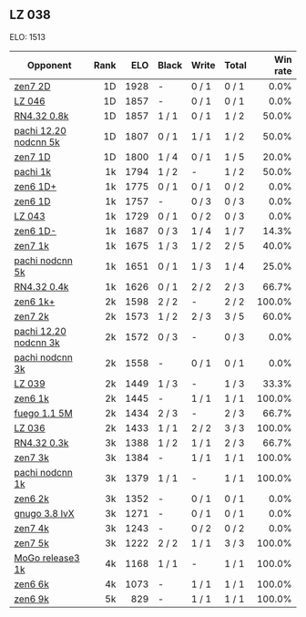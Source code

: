 ## LZ 038 ##

ELO: 1513

Opponent | Rank | ELO | Black | Write | Total | Win rate
---------|-----:|----:|-------|-------|-------|-------:
[zen7 2D](zen7%202D.md) | 1D | 1928 | - | 0 / 1 | 0 / 1 | 0.0%
[LZ 046](LZ%20046.md) | 1D | 1857 | - | 0 / 1 | 0 / 1 | 0.0%
[RN4.32 0.8k](RN4.32%200.8k.md) | 1D | 1857 | 1 / 1 | 0 / 1 | 1 / 2 | 50.0%
[pachi 12.20 nodcnn 5k](pachi%2012.20%20nodcnn%205k.md) | 1D | 1807 | 0 / 1 | 1 / 1 | 1 / 2 | 50.0%
[zen7 1D](zen7%201D.md) | 1D | 1800 | 1 / 4 | 0 / 1 | 1 / 5 | 20.0%
[pachi 1k](pachi%201k.md) | 1k | 1794 | 1 / 2 | - | 1 / 2 | 50.0%
[zen6 1D+](zen6%201D+.md) | 1k | 1775 | 0 / 1 | 0 / 1 | 0 / 2 | 0.0%
[zen6 1D](zen6%201D.md) | 1k | 1757 | - | 0 / 3 | 0 / 3 | 0.0%
[LZ 043](LZ%20043.md) | 1k | 1729 | 0 / 1 | 0 / 2 | 0 / 3 | 0.0%
[zen6 1D-](zen6%201D-.md) | 1k | 1687 | 0 / 3 | 1 / 4 | 1 / 7 | 14.3%
[zen7 1k](zen7%201k.md) | 1k | 1675 | 1 / 3 | 1 / 2 | 2 / 5 | 40.0%
[pachi nodcnn 5k](pachi%20nodcnn%205k.md) | 1k | 1651 | 0 / 1 | 1 / 3 | 1 / 4 | 25.0%
[RN4.32 0.4k](RN4.32%200.4k.md) | 1k | 1626 | 0 / 1 | 2 / 2 | 2 / 3 | 66.7%
[zen6 1k+](zen6%201k+.md) | 2k | 1598 | 2 / 2 | - | 2 / 2 | 100.0%
[zen7 2k](zen7%202k.md) | 2k | 1573 | 1 / 2 | 2 / 3 | 3 / 5 | 60.0%
[pachi 12.20 nodcnn 3k](pachi%2012.20%20nodcnn%203k.md) | 2k | 1572 | 0 / 3 | - | 0 / 3 | 0.0%
[pachi nodcnn 3k](pachi%20nodcnn%203k.md) | 2k | 1558 | - | 0 / 1 | 0 / 1 | 0.0%
[LZ 039](LZ%20039.md) | 2k | 1449 | 1 / 3 | - | 1 / 3 | 33.3%
[zen6 1k](zen6%201k.md) | 2k | 1445 | - | 1 / 1 | 1 / 1 | 100.0%
[fuego 1.1 5M](fuego%201.1%205M.md) | 2k | 1434 | 2 / 3 | - | 2 / 3 | 66.7%
[LZ 036](LZ%20036.md) | 2k | 1433 | 1 / 1 | 2 / 2 | 3 / 3 | 100.0%
[RN4.32 0.3k](RN4.32%200.3k.md) | 3k | 1388 | 1 / 2 | 1 / 1 | 2 / 3 | 66.7%
[zen7 3k](zen7%203k.md) | 3k | 1384 | - | 1 / 1 | 1 / 1 | 100.0%
[pachi nodcnn 1k](pachi%20nodcnn%201k.md) | 3k | 1379 | 1 / 1 | - | 1 / 1 | 100.0%
[zen6 2k](zen6%202k.md) | 3k | 1352 | - | 0 / 1 | 0 / 1 | 0.0%
[gnugo 3.8 lvX](gnugo%203.8%20lvX.md) | 3k | 1271 | - | 0 / 1 | 0 / 1 | 0.0%
[zen7 4k](zen7%204k.md) | 3k | 1243 | - | 0 / 2 | 0 / 2 | 0.0%
[zen7 5k](zen7%205k.md) | 3k | 1222 | 2 / 2 | 1 / 1 | 3 / 3 | 100.0%
[MoGo release3 1k](MoGo%20release3%201k.md) | 4k | 1168 | 1 / 1 | - | 1 / 1 | 100.0%
[zen6 6k](zen6%206k.md) | 4k | 1073 | - | 1 / 1 | 1 / 1 | 100.0%
[zen6 9k](zen6%209k.md) | 5k | 829 | - | 1 / 1 | 1 / 1 | 100.0%
